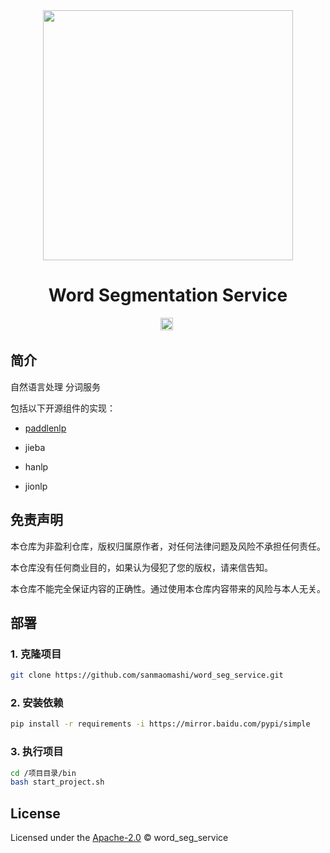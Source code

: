 <div align="center">
  <a href="https://github.com/sanmaomashi/word_seg_service">
    <img src="https://raw.githubusercontent.com/sanmaomashi/word_seg_service/main/img/1.jpg" height="400">
  </a>
  <h1>Word Segmentation Service</h1>
  <img src="https://img.shields.io/github/repo-size/sanmaomashi/word_seg_service.svg?label=Repo%20size&style=flat-square" height="20">
  <img src="https://img.shields.io/badge/License-Apache%202.0-purple" data-origin="https://img.shields.io/badge/License-Apache%202.0-blue" alt="">
</div>




## 简介

自然语言处理 分词服务

包括以下开源组件的实现：

- [paddlenlp](https://github.com/PaddlePaddle/PaddleNLP/blob/develop/docs/model_zoo/taskflow.md#%E4%B8%AD%E6%96%87%E5%88%86%E8%AF%8D)

- jieba

- hanlp

- jionlp

  



## 免责声明

本仓库为非盈利仓库，版权归属原作者，对任何法律问题及风险不承担任何责任。

本仓库没有任何商业目的，如果认为侵犯了您的版权，请来信告知。

本仓库不能完全保证内容的正确性。通过使用本仓库内容带来的风险与本人无关。



## 部署

### 1. 克隆项目

```bash
git clone https://github.com/sanmaomashi/word_seg_service.git
```

### 2. 安装依赖

```bash
pip install -r requirements -i https://mirror.baidu.com/pypi/simple
```

### 3. 执行项目

```bash
cd /项目目录/bin
bash start_project.sh
```



## License

Licensed under the [Apache-2.0](http://choosealicense.com/licenses/apache/) © word_seg_service

